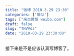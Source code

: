 ```yaml
---
title: "微博 2010.3.29 23:30"
categories: ["嘀咕"]
tags: ["来自微博 weibo.com"]
draft: false
slug: "THVVd2"
date: "2010-03-29 23:30:00"
---
```


<p>接下来是不是应该认真写博客了。 ​​​​</p>
